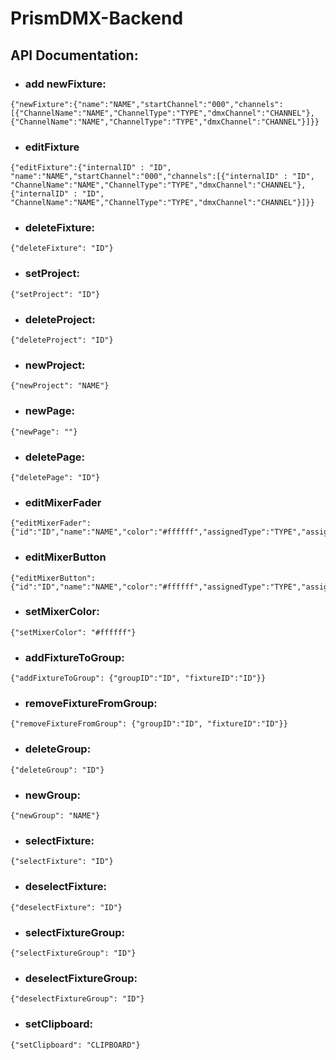# PrismDMX-Backend

## API Documentation:

- ### add newFixture:
```
{"newFixture":{"name":"NAME","startChannel":"000","channels":[{"ChannelName":"NAME","ChannelType":"TYPE","dmxChannel":"CHANNEL"},{"ChannelName":"NAME","ChannelType":"TYPE","dmxChannel":"CHANNEL"}]}}
```

- ### editFixture
```
{"editFixture":{"internalID" : "ID", "name":"NAME","startChannel":"000","channels":[{"internalID" : "ID", "ChannelName":"NAME","ChannelType":"TYPE","dmxChannel":"CHANNEL"},{"internalID" : "ID", "ChannelName":"NAME","ChannelType":"TYPE","dmxChannel":"CHANNEL"}]}}
```

- ### deleteFixture:
```
{"deleteFixture": "ID"}
```

- ### setProject:
```
{"setProject": "ID"}
```

- ### deleteProject:
```
{"deleteProject": "ID"}
```

- ### newProject:
```
{"newProject": "NAME"}
```

- ### newPage:
```
{"newPage": ""}
```

- ### deletePage:
```
{"deletePage": "ID"}
```

- ### editMixerFader
```
{"editMixerFader":{"id":"ID","name":"NAME","color":"#ffffff","assignedType":"TYPE","assignedID":"ID"}}
```

- ### editMixerButton
```
{"editMixerButton":{"id":"ID","name":"NAME","color":"#ffffff","assignedType":"TYPE","assignedID":"ID"}}
```

- ### setMixerColor:
```
{"setMixerColor": "#ffffff"}
```

- ### addFixtureToGroup:
```
{"addFixtureToGroup": {"groupID":"ID", "fixtureID":"ID"}}
```

- ### removeFixtureFromGroup:
```
{"removeFixtureFromGroup": {"groupID":"ID", "fixtureID":"ID"}}
```

- ### deleteGroup:
```
{"deleteGroup": "ID"}
```

- ### newGroup:
```
{"newGroup": "NAME"}
```

- ### selectFixture:
```
{"selectFixture": "ID"}
```

- ### deselectFixture:
```
{"deselectFixture": "ID"}
```

- ### selectFixtureGroup:
```
{"selectFixtureGroup": "ID"}
```

- ### deselectFixtureGroup:
```
{"deselectFixtureGroup": "ID"}
```

- ### setClipboard:
```
{"setClipboard": "CLIPBOARD"}
```